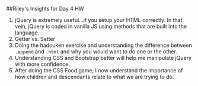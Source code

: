 ##Riley's Insights for Day 4 HW
1. jQuery is extremely useful...if you setup your HTML correctly. In that vein, jQuery is coded in vanilla JS using methods that are built into the language.
1. Getter vs. Setter
1. Doing the hadouken exercise and understanding the difference between ```.append``` and ```.html``` and why you would want to do one or the other.
1. Understanding CSS and Bootstrap better will help me manipulate jQuery with more confidence.
1. After doing the CSS Food game, I now understand the importance of how children and descendants relate to what we are trying to do.
